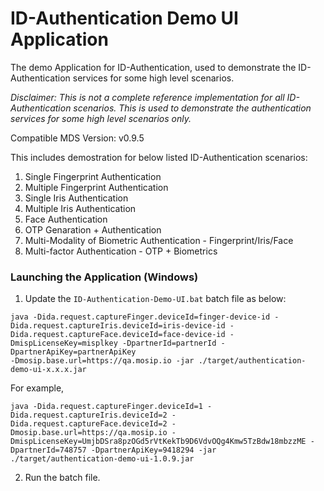# ID-Authentication Demo UI Application
The demo Application for ID-Authentication, used to demonstrate the ID-Authentication services for some high level scenarios.

*Disclaimer: This is not a complete reference implementation for all ID-Authentication scenarios. This is used to demonstrate the authentication services for some high level scenarios only.*

Compatible MDS Version: v0.9.5

This includes demostration for below listed ID-Authentication scenarios:
1. Single Fingerprint Authentication
2. Multiple Fingerprint Authentication
3. Single Iris Authentication
4. Multiple Iris Authentication
5. Face Authentication
6. OTP Genaration + Authentication
7. Multi-Modality of Biometric Authentication - Fingerprint/Iris/Face
8. Multi-factor Authentication - OTP + Biometrics

### Launching the Application (Windows)
1. Update the `ID-Authentication-Demo-UI.bat` batch file as below:
```
java -Dida.request.captureFinger.deviceId=finger-device-id -Dida.request.captureIris.deviceId=iris-device-id -Dida.request.captureFace.deviceId=face-device-id -DmispLicenseKey=misplkey -DpartnerId=partnerId -DpartnerApiKey=partnerApiKey
-Dmosip.base.url=https://qa.mosip.io -jar ./target/authentication-demo-ui-x.x.x.jar
```

For example,
```
java -Dida.request.captureFinger.deviceId=1 -Dida.request.captureIris.deviceId=2 -Dida.request.captureFace.deviceId=2 -Dmosip.base.url=https://qa.mosip.io -DmispLicenseKey=UmjbDSra8pzOGd5rVtKekTb9D6VdvOQg4Kmw5TzBdw18mbzzME -DpartnerId=748757 -DpartnerApiKey=9418294 -jar ./target/authentication-demo-ui-1.0.9.jar
```

2. Run the batch file.

